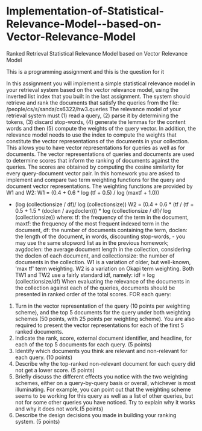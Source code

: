 # Implementation-of-Statistical-Relevance-Model--based-on-Vector-Relevance-Model
Ranked Retrieval
Statistical Relevance Model based on Vector Relevance Model

This is a programming assignment and this is the question for it

In this assignment you will implement a simple statistical relevance model in your retrieval system based on the vector relevance model, using the inverted list index that you built in the last assignment. The system should retrieve and rank the documents that satisfy the queries from the file:
/people/cs/s/sanda/cs6322/hw3.queries
The relevance model of your retrieval system must (1) read a query, (2) parse it by determining the tokens, (3) discard stop-words, (4) generate the lemmas for the content words and then (5) compute the weights of the query vector.
In addition, the relevance model needs to use the index to compute the weights that constitute the vector representations of the documents in your collection. This allows you to have vector representations for queries as well as for documents.
The vector representations of queries and documents are used to determine scores that inform the ranking of documents against the queries. The scores are obtained by computing the cosine similarity for every query-document vector pair.
In this homework you are asked to implement and compare two term weighting functions for the query and document vector representations. The weighting functions are provided by W1 and W2:
W1 = (0.4 + 0.6 * log (tf + 0.5) / log (maxtf + 1.0))
* (log (collectionsize / df)/ log (collectionsize))
W2 = (0.4 + 0.6 * (tf / (tf + 0.5 + 1.5 *
(doclen / avgdoclen))) * log (collectionsize / df)/
log (collectionsize))
where:
tf: the frequency of the term in the document,
maxtf: the frequency of the most frequent indexed
term in the document,
df: the number of documents containing the
term,
doclen: the length of the document, in words,
discounting stop-words, - you may use the same stopword list as in the previous homework;
avgdoclen: the average document length in the
collection, considering the doclen of each document, and
collectionsize: the number of documents in the collection.
W1 is a variation of older, but well-known, 'max tf' term weighting. W2 is a variation on Okapi term weighting. Both TW1 and TW2 use a fairly standard idf, namely:
idf = log (collectionsize/df)
When evaluating the relevance of the documents in the collection against each of the queries, documents should be presented in ranked order of the total scores.
FOR each query:
1. Turn in the vector representation of the query (10 points per weighting scheme), and the top 5 documents for the query under both weighting schemes (50 points, with 25 points per weighting scheme). You are also required to present the vector representations for each of the first 5 ranked documents.
2. Indicate the rank, score, external document identifier, and headline, for each of the top 5 documents for each query. (5 points)
3. Identify which documents you think are relevant and non-relevant for each query. (10 points)
4. Describe why the top-ranked non-relevant document for each query did not get a lower score. (5 points)
5. Briefly discuss the different effects you notice with the two weighting schemes, either on a query-by-query basis or overall, whichever is most illuminating. For example, you can point out that the weighting scheme seems to be working for this query as well as a list of other queries, but not for some other queries you have noticed. Try to explain why it works and why it does not work.(5 points)
6. Describe the design decisions you made in building your ranking system. (5 points)
